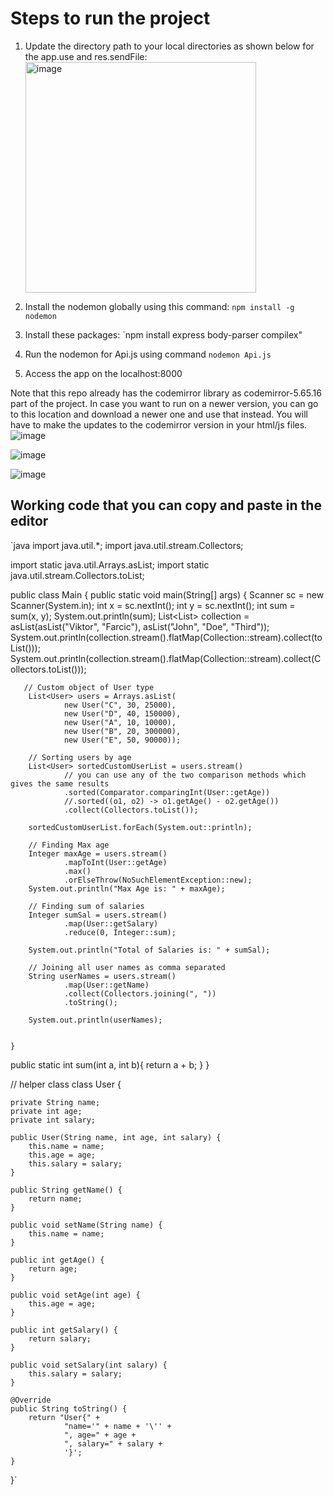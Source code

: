 # Steps to run the project
1. Update the directory path to your local directories as shown below for the app.use and res.sendFile:
   <img width="369" alt="image" src="https://github.com/syednoman84/CodeEditor/assets/24880733/1a299fa6-2123-4866-82e8-9f645ef4bb14">

2. Install the nodemon globally using this command: `npm install -g nodemon`
3. Install these packages: `npm install express body-parser compilex"
4. Run the nodemon for Api.js using command `nodemon Api.js`
5. Access the app on the localhost:8000

Note that this repo already has the codemirror library as codemirror-5.65.16 part of the project. In case you want to run on a newer version, you can go to this location and download a newer one and use that instead. You will have to make the updates to the codemirror version in your html/js files.
![image](https://github.com/syednoman84/CodeEditor/assets/24880733/381b645b-c357-4a31-b67d-82dc1a830426)

![image](https://github.com/syednoman84/CodeEditor/assets/24880733/cadb3170-e5de-47c7-be67-b207e802a2e7)

![image](https://github.com/syednoman84/CodeEditor/assets/24880733/129c48b0-9e09-4a98-b16b-22a61e0fcffa)


## Working code that you can copy and paste in the editor
`java
import java.util.*;
import java.util.stream.Collectors;

import static java.util.Arrays.asList;
import static java.util.stream.Collectors.toList;


public class Main {
    public static void main(String[] args) {
      Scanner sc = new Scanner(System.in);
      int x = sc.nextInt();
      int y = sc.nextInt();
      int sum = sum(x, y);
      System.out.println(sum);
      List<List<String>> collection = asList(asList("Viktor", "Farcic"), asList("John", "Doe", "Third"));
      System.out.println(collection.stream().flatMap(Collection::stream).collect(toList()));
      System.out.println(collection.stream().flatMap(Collection::stream).collect(Collectors.toList()));
      
       // Custom object of User type
        List<User> users = Arrays.asList(
                new User("C", 30, 25000),
                new User("D", 40, 150000),
                new User("A", 10, 10000),
                new User("B", 20, 300000),
                new User("E", 50, 90000));

        // Sorting users by age
        List<User> sortedCustomUserList = users.stream()
                // you can use any of the two comparison methods which gives the same results
                .sorted(Comparator.comparingInt(User::getAge))
                //.sorted((o1, o2) -> o1.getAge() - o2.getAge())
                .collect(Collectors.toList());

        sortedCustomUserList.forEach(System.out::println);

        // Finding Max age
        Integer maxAge = users.stream()
                .mapToInt(User::getAge)
                .max()
                .orElseThrow(NoSuchElementException::new);
        System.out.println("Max Age is: " + maxAge);

        // Finding sum of salaries
        Integer sumSal = users.stream()
                .map(User::getSalary)
                .reduce(0, Integer::sum);

        System.out.println("Total of Salaries is: " + sumSal);

        // Joining all user names as comma separated
        String userNames = users.stream()
                .map(User::getName)
                .collect(Collectors.joining(", "))
                .toString();

        System.out.println(userNames);


    }
  
  public static int sum(int a, int b){
    return a + b;
  }
}

// helper class
class User {

    private String name;
    private int age;
    private int salary;

    public User(String name, int age, int salary) {
        this.name = name;
        this.age = age;
        this.salary = salary;
    }

    public String getName() {
        return name;
    }

    public void setName(String name) {
        this.name = name;
    }

    public int getAge() {
        return age;
    }

    public void setAge(int age) {
        this.age = age;
    }

    public int getSalary() {
        return salary;
    }

    public void setSalary(int salary) {
        this.salary = salary;
    }

    @Override
    public String toString() {
        return "User{" +
                "name='" + name + '\'' +
                ", age=" + age +
                ", salary=" + salary +
                '}';
    }
}`

